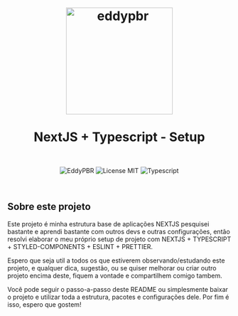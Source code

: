 <h1 align="center">
  <img alt="eddypbr" src="https://seeklogo.com/images/N/next-js-logo-8FCFF51DD2-seeklogo.com.png" width="240px" />
  <br />
  <br />
  NextJS + Typescript - Setup
</h1>

<br />

<p align="center">
  <img alt="EddyPBR" src="https://img.shields.io/badge/Developed%20by%3A-EddyPBR-%23DD3B3F" />
  <img alt="License MIT" src="https://img.shields.io/badge/License-MIT-%2398C611" />
  <img alt="Typescript" src="https://img.shields.io/badge/Main%20lenguage-Typescript-%232F74C0" />
</p>

<br />

## Sobre este projeto

Este projeto é minha estrutura base de aplicações NEXTJS pesquisei bastante e aprendi bastante com outros devs e outras configurações, então resolvi elaborar o meu próprio setup de projeto com NEXTJS + TYPESCRIPT + STYLED-COMPONENTS + ESLINT + PRETTIER. 

Espero que seja util a todos os que estiverem observando/estudando este projeto, e qualquer dica, sugestão, ou se quiser melhorar ou criar outro projeto encima deste, fiquem a vontade e compartilhem comigo tambem.

Você pode seguir o passo-a-passo deste README ou simplesmente baixar o projeto e utilizar toda a estrutura, pacotes e configurações dele. Por fim é isso, espero que gostem!
